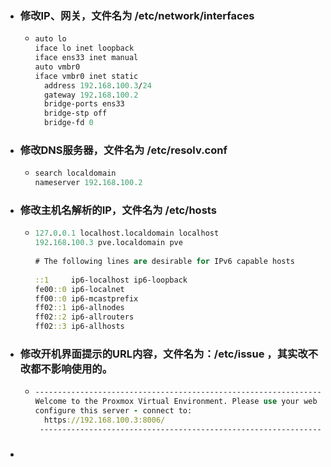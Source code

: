 - ### 修改IP、网关，文件名为 /etc/network/interfaces
	- ```clojure
	  auto lo
	  iface lo inet loopback 
	  iface ens33 inet manual 
	  auto vmbr0
	  iface vmbr0 inet static
	  	address 192.168.100.3/24
	  	gateway 192.168.100.2
	  	bridge-ports ens33
	  	bridge-stp off
	  	bridge-fd 0
	  
	  ```
- ### 修改DNS服务器，文件名为 /etc/resolv.conf
	- ```clojure
	  search localdomain
	  nameserver 192.168.100.2
	  ```
- ### 修改主机名解析的IP，文件名为 /etc/hosts
	- ```clojure
	  127.0.0.1 localhost.localdomain localhost
	  192.168.100.3 pve.localdomain pve
	   
	  # The following lines are desirable for IPv6 capable hosts
	   
	  ::1     ip6-localhost ip6-loopback
	  fe00::0 ip6-localnet
	  ff00::0 ip6-mcastprefix
	  ff02::1 ip6-allnodes
	  ff02::2 ip6-allrouters
	  ff02::3 ip6-allhosts
	  
	  ```
- ### 修改开机界面提示的URL内容，文件名为：/etc/issue ，其实改不改都不影响使用的。
	- ```clojure
	  ------------------------------------------------------------------------------
	  Welcome to the Proxmox Virtual Environment. Please use your web browser to 
	  configure this server - connect to:
	    https://192.168.100.3:8006/
	   ------------------------------------------------------------------------------
	  
	  ```
- ###